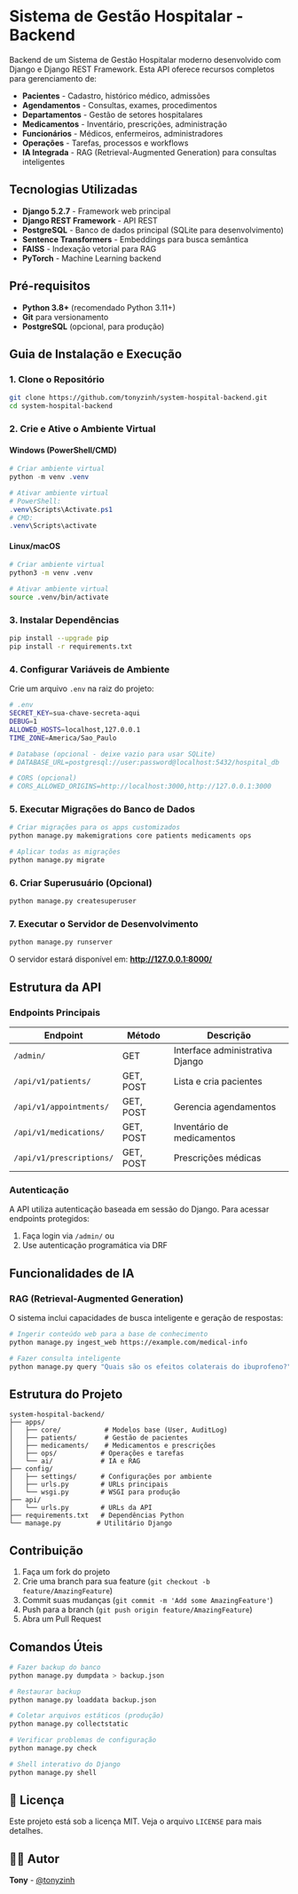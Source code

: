 # Sistema de Gestão Hospitalar - Backend

Backend de um Sistema de Gestão Hospitalar moderno desenvolvido com Django e Django REST Framework. Esta API oferece recursos completos para gerenciamento de:

- **Pacientes** - Cadastro, histórico médico, admissões
- **Agendamentos** - Consultas, exames, procedimentos
- **Departamentos** - Gestão de setores hospitalares
- **Medicamentos** - Inventário, prescrições, administração
- **Funcionários** - Médicos, enfermeiros, administradores
- **Operações** - Tarefas, processos e workflows
- **IA Integrada** - RAG (Retrieval-Augmented Generation) para consultas inteligentes

## Tecnologias Utilizadas

- **Django 5.2.7** - Framework web principal
- **Django REST Framework** - API REST
- **PostgreSQL** - Banco de dados principal (SQLite para desenvolvimento)
- **Sentence Transformers** - Embeddings para busca semântica
- **FAISS** - Indexação vetorial para RAG
- **PyTorch** - Machine Learning backend

## Pré-requisitos

- **Python 3.8+** (recomendado Python 3.11+)
- **Git** para versionamento
- **PostgreSQL** (opcional, para produção)

## Guia de Instalação e Execução

### 1. Clone o Repositório

```bash
git clone https://github.com/tonyzinh/system-hospital-backend.git
cd system-hospital-backend
```

### 2. Crie e Ative o Ambiente Virtual

#### Windows (PowerShell/CMD)
```powershell
# Criar ambiente virtual
python -m venv .venv

# Ativar ambiente virtual
# PowerShell:
.venv\Scripts\Activate.ps1
# CMD:
.venv\Scripts\activate
```

#### Linux/macOS
```bash
# Criar ambiente virtual
python3 -m venv .venv

# Ativar ambiente virtual
source .venv/bin/activate
```

### 3. Instalar Dependências

```bash
pip install --upgrade pip
pip install -r requirements.txt
```

### 4. Configurar Variáveis de Ambiente

Crie um arquivo `.env` na raiz do projeto:

```bash
# .env
SECRET_KEY=sua-chave-secreta-aqui
DEBUG=1
ALLOWED_HOSTS=localhost,127.0.0.1
TIME_ZONE=America/Sao_Paulo

# Database (opcional - deixe vazio para usar SQLite)
# DATABASE_URL=postgresql://user:password@localhost:5432/hospital_db

# CORS (opcional)
# CORS_ALLOWED_ORIGINS=http://localhost:3000,http://127.0.0.1:3000
```

### 5. Executar Migrações do Banco de Dados

```bash
# Criar migrações para os apps customizados
python manage.py makemigrations core patients medicaments ops

# Aplicar todas as migrações
python manage.py migrate
```

### 6. Criar Superusuário (Opcional)

```bash
python manage.py createsuperuser
```

### 7. Executar o Servidor de Desenvolvimento

```bash
python manage.py runserver
```

O servidor estará disponível em: **http://127.0.0.1:8000/**

## Estrutura da API

### Endpoints Principais

| Endpoint | Método | Descrição |
|----------|--------|-----------|
| `/admin/` | GET | Interface administrativa Django |
| `/api/v1/patients/` | GET, POST | Lista e cria pacientes |
| `/api/v1/appointments/` | GET, POST | Gerencia agendamentos |
| `/api/v1/medications/` | GET, POST | Inventário de medicamentos |
| `/api/v1/prescriptions/` | GET, POST | Prescrições médicas |

### Autenticação

A API utiliza autenticação baseada em sessão do Django. Para acessar endpoints protegidos:

1. Faça login via `/admin/` ou
2. Use autenticação programática via DRF

## Funcionalidades de IA

### RAG (Retrieval-Augmented Generation)

O sistema inclui capacidades de busca inteligente e geração de respostas:

```bash
# Ingerir conteúdo web para a base de conhecimento
python manage.py ingest_web https://example.com/medical-info

# Fazer consulta inteligente
python manage.py query "Quais são os efeitos colaterais do ibuprofeno?"
```

## Estrutura do Projeto

```
system-hospital-backend/
├── apps/
│   ├── core/           # Modelos base (User, AuditLog)
│   ├── patients/       # Gestão de pacientes
│   ├── medicaments/    # Medicamentos e prescrições
│   ├── ops/           # Operações e tarefas
│   └── ai/            # IA e RAG
├── config/
│   ├── settings/      # Configurações por ambiente
│   ├── urls.py        # URLs principais
│   └── wsgi.py        # WSGI para produção
├── api/
│   └── urls.py        # URLs da API
├── requirements.txt   # Dependências Python
└── manage.py         # Utilitário Django
```

## Contribuição

1. Faça um fork do projeto
2. Crie uma branch para sua feature (`git checkout -b feature/AmazingFeature`)
3. Commit suas mudanças (`git commit -m 'Add some AmazingFeature'`)
4. Push para a branch (`git push origin feature/AmazingFeature`)
5. Abra um Pull Request

## Comandos Úteis

```bash
# Fazer backup do banco
python manage.py dumpdata > backup.json

# Restaurar backup
python manage.py loaddata backup.json

# Coletar arquivos estáticos (produção)
python manage.py collectstatic

# Verificar problemas de configuração
python manage.py check

# Shell interativo do Django
python manage.py shell
```

## 📄 Licença

Este projeto está sob a licença MIT. Veja o arquivo `LICENSE` para mais detalhes.

## 👨‍💻 Autor

**Tony** - [@tonyzinh](https://github.com/tonyzinh)

